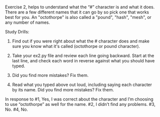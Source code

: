 Exercise 2, helps to understand what the “#” character is and what it does. There are a few different names that it can go by so pick one that works best for you. An "octothorpe" is also called a "pound", "hash", "mesh", or any number of names.

Study Drills:

1.	Find out if you were right about what the # character does and make sure you know what it's called (octothorpe or pound character).

2.	Take your ex2.py file and review each line going backward. Start at the last line, and check each word in reverse against what you should have typed.

3.	Did you find more mistakes? Fix them.

4.	Read what you typed above out loud, including saying each character by its name. Did you find more mistakes? Fix them.

In response to #1, Yes, I was correct about the character and I’m choosing to use “octothorpe” as well for the name. #2, I didn’t find any problems. #3, No. #4, No. 
